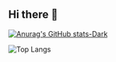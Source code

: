 ## Hi there 👋

<picture>
  
  [![Anurag's GitHub stats-Dark](https://github-readme-stats.vercel.app/api?username=sergiohideki&show_icons=true&theme=cobalt#gh-dark-mode-only)](https://github.com/anuraghazra/github-readme-stats#gh-dark-mode-only)

</picture>

![Top Langs](https://github-readme-stats.vercel.app/api/top-langs/?username=sergiohideki&layout=compact)


